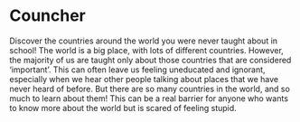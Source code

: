 <h1>Councher</h1>
Discover the countries around the world you were never taught about in school! The world is a big place, with lots of different countries. However, the majority of us are taught only about those countries that are considered ‘important’. This can often leave us feeling uneducated and ignorant, especially when we hear other people talking about places that we have never heard of before. But there are so many countries in the world, and so much to learn about them! This can be a real barrier for anyone who wants to know more about the world but is scared of feeling stupid.
